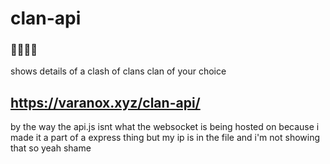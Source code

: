 # clan-api

### 🥶🥶🥶🥶
shows details of a clash of clans clan of your choice

## https://varanox.xyz/clan-api/




by the way the api.js isnt what the websocket is being hosted on because i made it a part of a express thing but my ip is in the file and i'm not showing that so yeah shame
